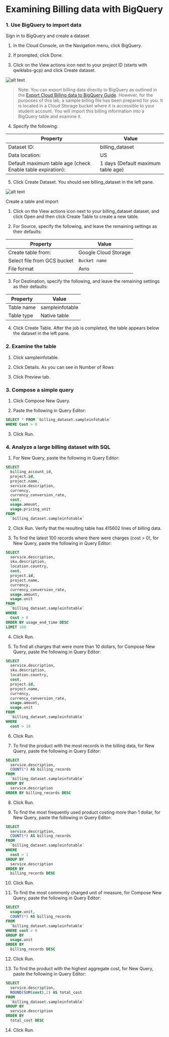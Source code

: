 # Examining Billing data with BigQuery

### 1. Use BigQuery to import data

Sign in to BigQuery and create a dataset

1. In the Cloud Console, on the Navigation menu, click BigQuery.

2. If prompted, click Done.

3. Click on the View actions icon next to your project ID (starts with qwiklabs-gcp) and click Create dataset.

![alt text](image.png)

> Note: You can export billing data directly to BigQuery as outlined in the [Export Cloud Billing data to BigQuery Guide](https://cloud.google.com/billing/docs/how-to/export-data-bigquery). However, for the purposes of this lab, a sample billing file has been prepared for you. It is located in a Cloud Storage bucket where it is accessible to your student account. You will import this billing information into a BigQuery table and examine it.

4. Specify the following:

| Property                                                   | Value                              |
| ---------------------------------------------------------- | ---------------------------------- |
| Dataset ID:                                                | billing_dataset                    |
| Data location:                                             | US                                 |
| Default maximum table age (check Enable table expiration): | 1 days (Default maximum table age) |

5. Click Create Dataset. You should see billing_dataset in the left pane.

![alt text](image-1.png)

Create a table and import

1. Click on the View actions icon next to your billing_dataset dataset, and click Open and then click Create Table to create a new table.

2. For Source, specify the following, and leave the remaining settings as their defaults:

| Property                    | Value                |
| --------------------------- | -------------------- |
| Create table from:          | Google Cloud Storage |
| Select file from GCS bucket | `Bucket name`        |
| File format                 | Avro                 |

3. For Destination, specify the following, and leave the remaining settings as their defaults:

| Property   | Value           |
| ---------- | --------------- |
| Table name | sampleinfotable |
| Table type | Native table    |

4. Click Create Table. After the job is completed, the table appears below the dataset in the left pane.

### 2. Examine the table

1. Click sampleinfotable.

2. Click Details. As you can see in Number of Rows

3. Click Preview tab.

### 3. Compose a simple query

1. Click Compose New Query.

2. Paste the following in Query Editor:

```sql
SELECT * FROM `billing_dataset.sampleinfotable`
WHERE Cost > 0
```

3. Click Run.

### 4. Analyze a large billing dataset with SQL

1. For New Query, paste the following in Query Editor:

```sql
SELECT
  billing_account_id,
  project.id,
  project.name,
  service.description,
  currency,
  currency_conversion_rate,
  cost,
  usage.amount,
  usage.pricing_unit
FROM
  `billing_dataset.sampleinfotable`
```

2. Click Run. Verify that the resulting table has 415602 lines of billing data.

3. To find the latest 100 records where there were charges (cost > 0), for New Query, paste the following in Query Editor:

```sql
SELECT
  service.description,
  sku.description,
  location.country,
  cost,
  project.id,
  project.name,
  currency,
  currency_conversion_rate,
  usage.amount,
  usage.unit
FROM
  `billing_dataset.sampleinfotable`
WHERE
  Cost > 0
ORDER BY usage_end_time DESC
LIMIT 100
```

4. Click Run.

5. To find all charges that were more than 10 dollars, for Compose New Query, paste the following in Query Editor:

```sql
SELECT
  service.description,
  sku.description,
  location.country,
  cost,
  project.id,
  project.name,
  currency,
  currency_conversion_rate,
  usage.amount,
  usage.unit
FROM
  `billing_dataset.sampleinfotable`
WHERE
  cost > 10
```

6. Click Run.

7. To find the product with the most records in the billing data, for New Query, paste the following in Query Editor:

```sql
SELECT
  service.description,
  COUNT(*) AS billing_records
FROM
  `billing_dataset.sampleinfotable`
GROUP BY
  service.description
ORDER BY billing_records DESC
```

8. Click Run.

9. To find the most frequently used product costing more than 1 dollar, for New Query, paste the following in Query Editor:

```sql
SELECT
  service.description,
  COUNT(*) AS billing_records
FROM
  `billing_dataset.sampleinfotable`
WHERE
  cost > 1
GROUP BY
  service.description
ORDER BY
  billing_records DESC
```

10. Click Run.

11. To find the most commonly charged unit of measure, for Compose New Query, paste the following in Query Editor:

```sql
SELECT
  usage.unit,
  COUNT(*) AS billing_records
FROM
  `billing_dataset.sampleinfotable`
WHERE cost > 0
GROUP BY
  usage.unit
ORDER BY
  billing_records DESC
```

12. Click Run.

13. To find the product with the highest aggregate cost, for New Query, paste the following in Query Editor:

```sql
SELECT
  service.description,
  ROUND(SUM(cost),2) AS total_cost
FROM
  `billing_dataset.sampleinfotable`
GROUP BY
  service.description
ORDER BY
  total_cost DESC
```

14. Click Run.
